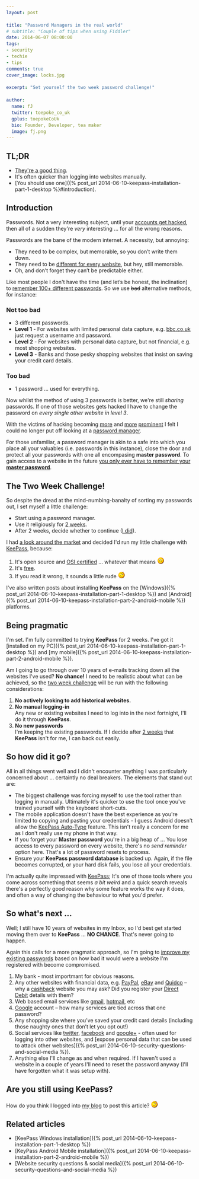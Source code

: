 ```yaml
---
layout: post

title: "Password Managers in the real world"
# subtitle: "Couple of tips when using Fiddler"
date: 2014-06-07 08:00:00
tags: 
- security
- techie
- tips
comments: true
cover_image: locks.jpg

excerpt: "Set yourself the two week password challenge!"

author:
  name: fJ
  twitter: toepoke_co_uk
  gplus: toepokeCoUk 
  bio: Founder, Developer, tea maker
  image: fj.png
---
```


## TL;DR

- [They're a good thing](#so-how-did-it-go).
- It's often quicker than logging into websites manually.
- [You should use one]({% post_url 2014-06-10-keepass-installation-part-1-desktop %}#introduction).

## Introduction
Passwords. Not a very interesting subject, until your [accounts get hacked](https://uk.news.yahoo.com/celebrity-twitters-hacked--five-other-hacked-accounts-justin-bieber-lady-gaga-britney-spears-160352069.html), then all of a sudden they're _very_ interesting ... for all the wrong reasons.

Passwords are the bane of the modern internet.  A necessity, but annoying:

- They need to be complex, but memorable, so you don’t write them down.  
- They need to be [different for every website](http://www.zdnet.com/passwords-rotten-core-not-complexity-but-reuse-7000013019/), but hey, still memorable.  
- Oh, and don’t forget they can’t be predictable either.

Like most people I don't have the time (and let’s be honest, the inclination) to [remember 100+ different passwords](http://www.independent.co.uk/student/student-life/how-to-sherlock-your-degree-the-art-of-building-a-memory-palace-9087779.html).  So we use <strike>bad</strike> alternative methods, for instance:

### Not too bad 
- 3 different passwords.
- **Level 1** - For websites with limited personal data capture, e.g. [bbc.co.uk](http://bbc.co.uk/) just request a username and password.
- **Level 2** - For websites with personal data capture, but not financial, e.g. most shopping websites.
- **Level 3** - Banks and those pesky shopping websites that insist on saving your credit card details.

### Too bad
- 1 password ... used for everything.

Now whilst the method of using 3 passwords is better, we're still *sharing* passwords.  If one of those websites gets hacked I have to change the password on _every single other website in level 3_.

With the victims of hacking becoming [more](http://www.bbc.co.uk/news/technology-24740873) and [more](http://www.bbc.co.uk/news/technology-27517907) [prominent](https://haveibeenpwned.com/PwnedWebsites) I felt I could no longer put off looking at a [password manager](http://en.wikipedia.org/wiki/Password_manager). 

For those unfamiliar, a password manager is akin to a safe into which you place all your valuables (i.e. passwords in this instance), close the door and protect all your passwords with one all encompasing **master password**.  To gain access to a website in the future [you only ever have to remember your **master password**](http://www.troyhunt.com/2011/03/only-secure-password-is-one-you-cant.html).


## The Two Week Challenge!

So despite the dread at the mind-numbing-banalty of sorting my passwords out, I set myself a little challenge:

- Start using a password manager.
- Use it religiously for [2 weeks](http://news.sky.com/story/1274201/cyber-attack-to-hit-in-next-two-weeks).
- After 2 weeks, decide whether to continue ([I did](#so-how-did-it-go)).

I had [a look around the market](http://www.pcpro.co.uk/features/380377/password-managers-are-they-safe-which-is-the-best) and decided I'd run my little challenge with [KeePass](http://keepass.info/), because:

1. It's open source and [OSI certified](http://keepass.info/help/base/) ... whatever that means <img src="/images/smile.png" alt="smile" title="smile" />
2. It's [free](http://www.runnersworld.co.uk/forum/clubhouse/ae-yorkshiremen-really-tight/104780.html).
3. If you read it wrong, it sounds a little rude <img src="/images/wink.png" alt="wink" title="wink" />

I've also written posts about installing **KeePass** on the [Windows]({% post_url 2014-06-10-keepass-installation-part-1-desktop %}) and [Android]({% post_url 2014-06-10-keepass-installation-part-2-android-mobile %}) platforms.


## Being pragmatic

I'm set.  I'm fully committed to trying **KeePass** for 2 weeks.  I've got it [installed on my PC]({% post_url 2014-06-10-keepass-installation-part-1-desktop %}) and [my mobile]({% post_url 2014-06-10-keepass-installation-part-2-android-mobile %}).

Am I going to go through over 10 years of e-mails tracking down all the websites I've used? **No chance!** I need to be realistic about what can be achieved, so the [two week challenge](#the-two-week-challenge) will be run with the following considerations:

1. **No actively looking to add historical websites.**
2. **No manual logging-in**<br/>Any new or existing websites I need to log into in the next fortnight, I'll do it through **KeePass**.
3. **No new passwords**<br/>I'm keeping the existing passwords. If I decide after [2 weeks](#the-two-week-challenge) that **KeePass** isn't for me, I can back out easily.

## So how did it go?

All in all things went well and I didn't encounter anything I was particularly concerned about ... certaintly no deal breakers.  The elements that stand out are:

- The biggest challenge was forcing myself to use the tool rather than logging in manually.  Ultimately it's quicker to use the tool once you've trained yourself with the keyboard short-cuts.
- The mobile application doesn't have the best experience as you're limited to copying and pasting your credentials - I guess Android doesn't allow the [KeePass Auto-Type](http://keepass.info/help/base/autotype.html) feature.  This isn't really a concern for me as I don't really use my phone in that way.
- If you forget your **Master password** you're in a big heap of ... You lose access to every password on every website, there's no _send reminder_ option here. That's a lot of password resets to process.
- Ensure your **KeePass password database** is backed up.  Again, if the file becomes corrupted, or your hard disk fails, you lose all your credentials.

I'm actually quite impressed with [KeePass](http://keypass.info); It's one of those tools where you come across something that seems _a bit weird_ and a quick search reveals there's a perfectly good reason why some feature works the way it does, and often a way of changing the behaviour to what you'd prefer.

## So what's next ...

Well; I still have 10 years of websites in my Inbox, so I'd best get started moving them over to **KeePass** ... **NO CHANCE**.  That's never going to happen.

Again this calls for a more pragmatic approach, so I'm going to [improve my existing passwords](http://keepass.info/help/base/pwgenerator.html) based on how bad it would were a website I'm registered with become compromised.

1. My bank - most importmant for obvious reasons.
2. Any other websites with financial data, e.g. [PayPal](https://paypal.com/), [eBay](https://ebay.co.uk/) and [Quidco](http://www.quidco.com/user/861657/1857861/) – why a [cashback](http://www.quidco.com/user/861657/1857861/) website you may ask? Did you register your [Direct Debit](http://www.directdebit.co.uk/Pages/Home.aspx) details with them?
3. Web based email services like [gmail](https://mail.google.com/mail/), [hotmail](https://hotmail.co.uk/), etc
4. [Google](https://accounts.google.com/) account – how many services are tied across that one password?
5. Any shopping site where you’ve saved your credit card details (including those naughty ones that don’t let you opt out!)
6. Social services like [twitter](https://twitter.com/toepoke_co_uk), [facebook](https://www.facebook.com/toepoke) and [google+](https://plus.google.com/+ToepokeCoUk/) - often used for logging into other websites, and [expose personal data that can be used to attack other websites]({% post_url 2014-06-10-security-questions-and-social-media %}).
7. Anything else I'll change as and when required.  If I haven't used a website in a couple of years I'll need to reset the password anyway (I'll have forgotten what it was setup with).

## Are you still using KeePass?

How do you think I logged into [my blog](https://help.github.com/articles/using-jekyll-with-pages) to post this article? <img src="/images/wink.png" alt="wink" title="wink" />


## Related articles
- [KeePass Windows installation]({% post_url 2014-06-10-keepass-installation-part-1-desktop %})
- [KeyPass Android Mobile installation]({% post_url 2014-06-10-keepass-installation-part-2-android-mobile %})
- [Website security questions &amp; social media]({% post_url 2014-06-10-security-questions-and-social-media %})





